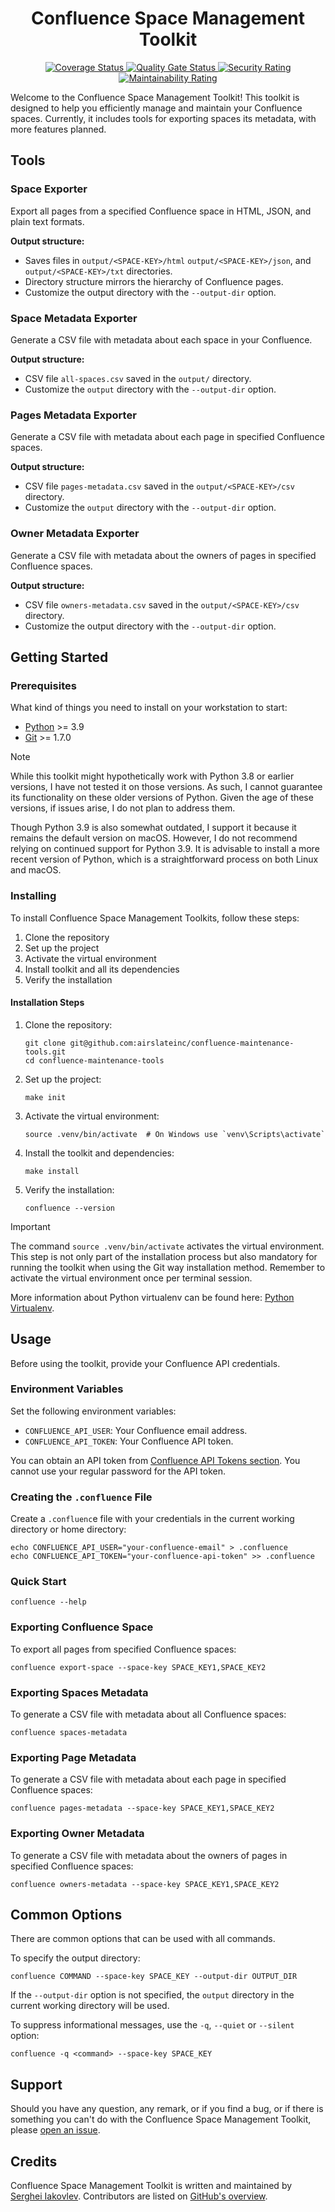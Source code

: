 <h1 align="center">Confluence Space Management Toolkit</h1>
<p align="center">
    <a href="https://sonarqube.infrateam.xyz/dashboard?id=airslateinc_confluence-maintenance-tools">
        <img src="https://sonarqube.infrateam.xyz/api/project_badges/measure?project=airslateinc_confluence-maintenance-tools&metric=coverage&token=sqb_51b574060b2fa5e7fa6ac24f33e91fbbce7f2e73" alt="Coverage Status" />
    </a>
    <a href="https://sonarqube.infrateam.xyz/dashboard?id=airslateinc_confluence-maintenance-tools">
        <img src="https://sonarqube.infrateam.xyz/api/project_badges/measure?project=airslateinc_confluence-maintenance-tools&metric=alert_status&token=sqb_51b574060b2fa5e7fa6ac24f33e91fbbce7f2e73" alt="Quality Gate Status" />
    </a>
    <a href="https://sonarqube.infrateam.xyz/dashboard?id=airslateinc_confluence-maintenance-tools">
        <img src="https://sonarqube.infrateam.xyz/api/project_badges/measure?project=airslateinc_confluence-maintenance-tools&metric=security_rating&token=sqb_51b574060b2fa5e7fa6ac24f33e91fbbce7f2e73" alt="Security Rating" />
    </a>
    <a href="https://sonarqube.infrateam.xyz/dashboard?id=airslateinc_confluence-maintenance-tools">
        <img src="https://sonarqube.infrateam.xyz/api/project_badges/measure?project=airslateinc_confluence-maintenance-tools&metric=sqale_rating&token=sqb_51b574060b2fa5e7fa6ac24f33e91fbbce7f2e73" alt="Maintainability Rating" />
    </a>
</p>

Welcome to the Confluence Space Management Toolkit! This toolkit is designed to
help you efficiently manage and maintain your Confluence spaces. Currently, it
includes tools for exporting spaces its metadata, with more features planned.

## Tools

### Space Exporter

Export all pages from a specified Confluence space in HTML, JSON, and plain text
formats.

**Output structure:**

* Saves files in `output/<SPACE-KEY>/html` `output/<SPACE-KEY>/json`,
  and `output/<SPACE-KEY>/txt` directories.
* Directory structure mirrors the hierarchy of Confluence pages.
* Customize the output directory with the `--output-dir` option.

### Space Metadata Exporter

Generate a CSV file with metadata about each space in your Confluence.

**Output structure:**

* CSV file `all-spaces.csv` saved in the `output/` directory.
* Customize the `output` directory with the `--output-dir` option.

### Pages Metadata Exporter

Generate a CSV file with metadata about each page in specified Confluence spaces.

**Output structure:**

* CSV file `pages-metadata.csv` saved in the `output/<SPACE-KEY>/csv` directory.
* Customize the `output` directory with the `--output-dir` option.

### Owner Metadata Exporter

Generate a CSV file with metadata about the owners of pages in specified
Confluence spaces.

**Output structure:**

* CSV file `owners-metadata.csv` saved in the `output/<SPACE-KEY>/csv` directory.
* Customize the output directory with the `--output-dir` option.

## Getting Started

### Prerequisites

What kind of things you need to install on your workstation to start:

* [Python](https://www.python.org/) >= 3.9
* [Git](https://git-scm.com/) >= 1.7.0

> [!NOTE]
> While this toolkit might hypothetically work with Python 3.8 or earlier
> versions, I have not tested it on those versions. As such, I cannot guarantee
> its functionality on these older versions of Python. Given the age of these
> versions, if issues arise, I do not plan to address them.
>
> Though Python 3.9 is also somewhat outdated, I support it because it remains
> the default version on macOS. However, I do not recommend relying on continued
> support for Python 3.9. It is advisable to install a more recent version of
> Python, which is a straightforward process on both Linux and macOS.

### Installing

To install Confluence Space Management Toolkits, follow these steps:

1. Clone the repository
2. Set up the project
3. Activate the virtual environment
4. Install toolkit and all its dependencies
5. Verify the installation

#### Installation Steps

1. Clone the repository:
   ```shell
   git clone git@github.com:airslateinc/confluence-maintenance-tools.git
   cd confluence-maintenance-tools
   ```
2. Set up the project:
   ```shell
   make init
   ```
3. Activate the virtual environment:
   ```shell
   source .venv/bin/activate  # On Windows use `venv\Scripts\activate`
   ```
4. Install the toolkit and dependencies:
   ```shell
   make install
   ```
5. Verify the installation:
   ```shell
   confluence --version
   ```   

> [!IMPORTANT]
> The command `source .venv/bin/activate` activates the virtual
> environment. This step is not only part of the installation process but also
> mandatory for running the toolkit when using the Git way installation method.
> Remember to activate the virtual environment once per terminal session.

More information about Python virtualenv can be found here:
[Python Virtualenv](https://docs.python.org/3/library/venv.html).

## Usage

Before using the toolkit, provide your Confluence API credentials.

### Environment Variables

Set the following environment variables:

- `CONFLUENCE_API_USER`: Your Confluence email address.
- `CONFLUENCE_API_TOKEN`: Your Confluence API token.

You can obtain an API token from
[Confluence API Tokens section](https://id.atlassian.com/manage-profile/security/api-tokens).
You cannot use your regular password for the API token.

### Creating the `.confluence` File

Create a `.confluenc`e file with your credentials in the current working
directory or home directory:

```shell
echo CONFLUENCE_API_USER="your-confluence-email" > .confluence
echo CONFLUENCE_API_TOKEN="your-confluence-api-token" >> .confluence
```

### Quick Start

```shell
confluence --help
```

### Exporting Confluence Space

To export all pages from specified Confluence spaces:

```shell
confluence export-space --space-key SPACE_KEY1,SPACE_KEY2
```

### Exporting Spaces Metadata

To generate a CSV file with metadata about all Confluence spaces:

```shell
confluence spaces-metadata
```

### Exporting Page Metadata

To generate a CSV file with metadata about each page in specified Confluence
spaces:

```shell
confluence pages-metadata --space-key SPACE_KEY1,SPACE_KEY2
```

### Exporting Owner Metadata

To generate a CSV file with metadata about the owners of pages in specified
Confluence spaces:

```shell
confluence owners-metadata --space-key SPACE_KEY1,SPACE_KEY2
```

## Common Options

There are common options that can be used with all commands.

To specify the output directory:

```shell
confluence COMMAND --space-key SPACE_KEY --output-dir OUTPUT_DIR
```

If the `--output-dir` option is not specified, the `output` directory in the
current working directory will be used.

To suppress informational messages, use the `-q`, `--quiet` or `--silent`
option:

```shell
confluence -q <command> --space-key SPACE_KEY
```

## Support

Should you have any question, any remark, or if you find a bug, or if there is
something you can't do with the Confluence Space Management Toolkit, please
[open an issue](https://github.com/sergeyklay/confluence-maintenance-tools/issues).

## Credits

Confluence Space Management Toolkit is written and maintained by
[Serghei Iakovlev](https://github.com/sergeyklay/). Contributors are listed on
[GitHub's overview](https://github.com/airslateinc/confluence-maintenance-tools/graphs/contributors).

